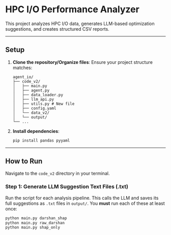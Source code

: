 # HPC I/O Performance Analyzer

This project analyzes HPC I/O data, generates LLM-based optimization suggestions, and creates structured CSV reports.

---

## Setup

1.  **Clone the repository/Organize files**: Ensure your project structure matches:
    ```
    agent_io/
    ├── code_v2/
    │   ├── main.py
    │   ├── agent.py
    │   ├── data_loader.py
    │   ├── llm_api.py
    │   ├── utils.py # New file
    │   ├── config.yaml
    │   └── data_v2/
    │   └── output/
    └── ...
    ```
2.  **Install dependencies**:
    ```bash
    pip install pandas pyyaml
    ```

---

## How to Run

Navigate to the `code_v2` directory in your terminal.

### Step 1: Generate LLM Suggestion Text Files (.txt)

Run the script for each analysis pipeline. This calls the LLM and saves its full suggestions as `.txt` files in `output/`. You **must** run each of these at least once:

```bash
python main.py darshan_shap
python main.py raw_darshan
python main.py shap_only